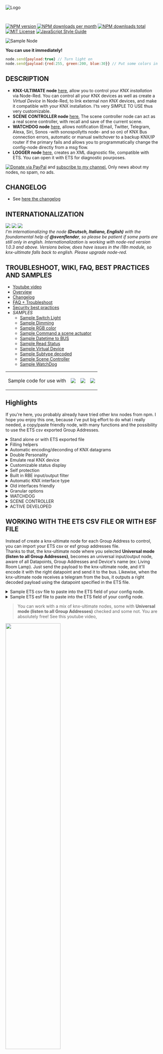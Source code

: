 ![Logo](img/logo-big.png)

<br/>

[![NPM version][npm-version-image]][npm-url]
[![NPM downloads per month][npm-downloads-month-image]][npm-url]
[![NPM downloads total][npm-downloads-total-image]][npm-url]
[![MIT License][license-image]][license-url]
[![JavaScript Style Guide](https://img.shields.io/badge/code_style-standard-brightgreen.svg)](https://standardjs.com)

![Sample Node](img/readmemain.png)

**You can use it immediately!**
```javascript
node.send{payload:true} // Turn light on
node.send{payload:{red:255, green:200, blue:30}} // Put some colors in our life
```

## DESCRIPTION

* **KNX-ULTIMATE node** [here](https://github.com/Supergiovane/node-red-contrib-knx-ultimate/wiki/2.-Node-Configuration), allow you to control your *KNX installation* via Node-Red. You can control all your KNX devices as well as create a *Virtual Device* in Node-Red, to link external *non KNX* devices, and make it compatible with your KNX installation. I'ts very SIMPLE TO USE thus very customizable.  
* **SCENE CONTROLLER node** [here](https://github.com/Supergiovane/node-red-contrib-knx-ultimate/wiki/SceneController-Configuration), The scene controller node can act as a real scene controller, with recall and save of the current scene.
* **WATCHDOG node** [here](https://github.com/Supergiovane/node-red-contrib-knx-ultimate/wiki/7.-WatchDog-Configuration), allows notification (Email, Twitter, Telegram, Alexa, Siri, Sonos -with sonospollytts node- and so on) of KNX Bus connection errors, automatic or manual switchover to a backup KNX/IP router if the primary fails and allows you to programmatically change the config-node directly from a msg flow.
* **LOGGER node** [here](https://github.com/Supergiovane/node-red-contrib-knx-ultimate/wiki/Logger-Configuration), creates an XML diagnostic file, compatible with ETS. You can open it with ETS for diagnostic pourposes.

[![Donate via PayPal](https://img.shields.io/badge/Donate-PayPal-blue.svg?style=flat-square)](https://www.paypal.me/techtoday) and <a href="http://eepurl.com/gJm095" target="_blank">subscribe to my channel.</a> Only news about my nodes, no spam, no ads.

## CHANGELOG
* See <a href="https://github.com/Supergiovane/node-red-contrib-knx-ultimate/blob/master/CHANGELOG.md">here the changelog</a>

## INTERNATIONALIZATION
<a href="https://github.com/Supergiovane/node-red-contrib-knx-ultimate/wiki/Overview"><img src="https://raw.githubusercontent.com/Supergiovane/node-red-contrib-knx-ultimate/master/img/wiki/flags/usa-today.png"/></a>
<a href="https://github.com/Supergiovane/node-red-contrib-knx-ultimate/wiki/de-Overview"><img src="https://raw.githubusercontent.com/Supergiovane/node-red-contrib-knx-ultimate/master/img/wiki/flags/germany.png"/></a>
<a href="https://github.com/Supergiovane/node-red-contrib-knx-ultimate/wiki/it-Overview"><img src="https://raw.githubusercontent.com/Supergiovane/node-red-contrib-knx-ultimate/master/img/wiki/flags/italy.png"/></a><br/>
*I'm internationalizing the node **(Deutsch, Italiano, English)** with the foundamental help of **@svenflender**, so please be patient if some parts are still only in english. Internationalization is working with node-red version 1.0.3 and above. Versions below, does have issues in the i18n module, so knx-ultimate falls back to english. Please upgrade node-red.*

## TROUBLESHOOT, WIKI, FAQ, BEST PRACTICES AND SAMPLES
* [Youtube video](https://www.youtube.com/channel/UCA9RsLps1IthT7fDSeUbRZw)
* [Overview](https://github.com/Supergiovane/node-red-contrib-knx-ultimate/wiki)
* [Changelog](https://github.com/Supergiovane/node-red-contrib-knx-ultimate/blob/master/CHANGELOG.md)
* [FAQ + Troubleshoot](https://github.com/Supergiovane/node-red-contrib-knx-ultimate/wiki/5.-FAQ-Troubleshoot)
* [Security best practices](https://github.com/Supergiovane/node-red-contrib-knx-ultimate/wiki/SECURITY)
* *SAMPLES*
  * [Sample Switch Light](https://github.com/Supergiovane/node-red-contrib-knx-ultimate/wiki/-Sample---Switch-light)
  * [Sample Dimming](https://github.com/Supergiovane/node-red-contrib-knx-ultimate/wiki/-Sample---Dimming)
  * [Sample RGB color](https://github.com/Supergiovane/node-red-contrib-knx-ultimate/wiki/-Sample---RGB-Color)
  * [Sample Command a scene actuator](https://github.com/Supergiovane/node-red-contrib-knx-ultimate/wiki/-Sample---Control-a-scene-actuator)
  * [Sample Datetime to BUS](https://github.com/Supergiovane/node-red-contrib-knx-ultimate/wiki/-Sample---DateTime-to-BUS)
  * [Sample Read Status](https://github.com/Supergiovane/node-red-contrib-knx-ultimate/wiki/-Sample---Read-value-from-Device)
  * [Sample Virtual Device](https://github.com/Supergiovane/node-red-contrib-knx-ultimate/wiki/-Sample---Virtual-Device)
  * [Sample Subtype decoded](https://github.com/Supergiovane/node-red-contrib-knx-ultimate/wiki/-Sample---Subtype)
  * [Sample Scene Controller](https://github.com/Supergiovane/node-red-contrib-knx-ultimate/wiki/Sample-Scene-Node)
  * [Sample WatchDog](https://github.com/Supergiovane/node-red-contrib-knx-ultimate/wiki/-Sample---WatchDog)
<table>
  <tr>
    <td>Sample code for use with </td>
    <td valign="center" height="60"><a href="https://github.com/Supergiovane/node-red-contrib-knx-ultimate/wiki/-Sample---Apple-Homekit"><img src="https://raw.githubusercontent.com/Supergiovane/node-red-contrib-knx-ultimate/master/img/homekit.png" ></a></td>
    <td valign="center" height="60"><a href="https://github.com/Supergiovane/node-red-contrib-knx-ultimate/wiki/-Sample---Alexa"><img src="https://raw.githubusercontent.com/Supergiovane/node-red-contrib-knx-ultimate/master/img/alexa.png" ></a></td> 
    <td valign="center" height="60"><a href="https://github.com/Supergiovane/node-red-contrib-knx-ultimate/wiki/-Sample---Google-Assistant"><img src="https://raw.githubusercontent.com/Supergiovane/node-red-contrib-knx-ultimate/master/img/googleassistant.png" ></a></td> 
  </tr>
 </table>


## Highlights

If you're here, you probably already have tried other knx nodes from npm. I hope you enjoy this one, because i've put big effort to do what i really needed, a copy/paste friendly node, with many functions and the possibility to use the ETS csv exported Group Addresses.<br />

<details><summary>Stand alone or with ETS exported file</summary>

You can set you own group address, datapoint and device name, or you can import the ETS Group Address list and have datapoint and device name auto populated while typing in the group address.

</details>
<details><summary>Filling helpers</summary>

If you import your ETS CSV or ESF file, just begin typing the group address or the device name in the Group Address textbox and a list of possible matches will appear. Just select an item in the list it and have datapoint and device name auto populated. You can then accept the auto populated fields or change it.

</details>
<details><summary>Automatic encoding/deconding of KNX datagrams</summary>

Just pass a normal payload to the node (true, false, a string or any nymber) and just receive a normal payload (true, false, a string or any nymber) to use in your flow.

</details>
<details><summary>Double Personality</summary>

The node can act as a single device (for example having Group Address 0/0/1), or can be used as universal node, catching all messages coming from KNX Bus (in this case the node will output a comprehensive msg to the flow, containing group address, device name, automatic decoded payload and other useful infos). The node can act as universal KNX sender as well (you can pass a message to the node, containing the destination group address, the datapont type and the payload).

</details>
<details><summary>Emulate real KNX device</summary>

You can use the node to emulate a phisically non existent KNX device. The node will behave exactly as a normal KNX Device and will also respond to read requests coming from the KNX bus, by sending the current payload value to the KNX bus.

</details>
<details><summary>Customizable status display</summary>

You can select what to see in the status (the row below the node). For example, you can select to see the current payload value and the last time changed, or the device name as well.

</details>
<details><summary>Self protection</summary>

The Node protects you, from youself. [Node Protections](https://github.com/Supergiovane/node-red-contrib-knx-ultimate/wiki/-Protections)

</details>
<details><summary>Built in RBE input/output filter</summary>

You can select to activate or deactivate it. If active, the node reacts only if payload from KNX Bus or from input msg is changed.

</details>
<details><summary>Automatic KNX interface type</summary>

Full support for IP Interfaces as well for IP Routers. It's recommended the use of IP Routers because of simple setup and stability in a large environment.

</details>
<details><summary>Old interfaces friendly</summary>

The "Suppress ACK" option, helps compatibility with old IP Interfaces, like the Siemens SWG1 148-1AB22 IP Interface firmware etc...

</details>
<details><summary>Granular options</summary>

The node is very simple to use "out of the box", but you can plasmate it to achieve any goal you want.

</details>
<details><summary>WATCHDOG</summary>

You can [check the healty](https://github.com/Supergiovane/node-red-contrib-knx-ultimate/wiki/-Sample---WatchDog) of your KNX Bus connection and switch over to anoter KNX/IP Router if the primary fails. It can programmatically change the IP, Port etc... of the KNX/IP Interface or router, via msg as well.

</details>
<details><summary>SCENE CONTROLLER</summary>

The [scene controller node](https://github.com/Supergiovane/node-red-contrib-knx-ultimate/wiki/Sample-Scene-Node) can act as a real scene controller, with recall and save of the current scene.

</details>
<details><summary>ACTIVE DEVELOPED</summary>

I personally use my node at home, so i put a lot of effort to develop it and i respond to your "github issues" very quickly

</details>

## WORKING WITH THE ETS CSV FILE OR WITH ESF FILE

Instead of create a knx-ultimate node for each Group Address to control, you can import your ETS csv or esf group addresses file.  
Thanks to that, the knx-ultimate node where you selected **Universal mode (listen to all Group Addresses)**, becomes an universal input/output node, aware of all Datapoints, Group Addresses and Device's name (ex: Living Room Lamp). Just send the payload to the knx-ultimate node, and it'll encode it with the right datapoint and send it to the bus. Likewise, when the knx-ultimate node receives a telegram from the bus, it outputs a right decoded payload using the datapoint specified in the ETS file.

<details><summary>Sample ETS csv file to paste into the ETS field of your config node.</summary>

> Copy/Paste this into your configuration node.

```javascript
"Group name"	"Address"	"Central"	"Unfiltered"	"Description"	"DatapointType"	"Security"
"Attuatori luci"	"0/-/-"	""	""	"Attuatori luci"	""	"Auto"
"Luci primo piano"	"0/0/-"	""	""	"Luci primo piano"	""	"Auto"
"Camera da letto luce"	"0/0/1"	""	""	"Camera da letto luce"	"DPST-1-8"	"Auto"
"Loggia camera da letto"	"0/0/2"	""	""	"Loggia camera da letto"	"DPST-1-1"	"Auto"
"Camera armadi luce"	"0/0/3"	""	""	"Camera armadi luce"	"DPST-1-1"	"Auto"
"Bagno grande luce"	"0/0/4"	""	""	"Bagno grande luce"	"DPST-1-1"	"Auto"
"Loggia bagno grande"	"0/0/5"	""	""	"Loggia bagno grande"	"DPST-1-1"	"Auto"
"Bagno grande specchio (switch)"	"0/0/6"	""	""	"Bagno grande specchio switch"	"DPST-1-1"	"Auto"
"Lavanderia luce"	"0/0/7"	""	""	"Lavanderia luce"	"DPST-1-1"	"Auto"
"Lavanderia specchio (switch)"	"0/0/8"	""	""	"Lavanderia specchio switch"	"DPST-1-1"	"Auto"
"Studio luce"	"0/0/9"	""	""	"Studio luce"	"DPST-1-1"	"Auto"
"Soggiorno luce (switch)"	"0/0/10"	""	""	"Soggiorno luce switch"	"DPST-1-1"	"Auto"
"Soggiorno aplique (switch)"	"0/0/11"	""	""	"Soggiorno aplique switch"	"DPST-1-1"	"Auto"
"Loggia soggiorno cucina"	"0/0/12"	""	""	"Loggia soggiorno-cucina"	"DPST-1-1"	"Auto"
"Cucina luce"	"0/0/13"	""	""	"Cucina luce"	"DPT-1"	"Auto"
"Cucina luce pensili"	"0/0/14"	""	""	"Cucina luce pensili"	"DPT-1"	"Auto"
"Corridoio luce"	"0/0/15"	""	""	"Corridoio luce"	"DPST-1-1"	"Auto"
"Scala LED"	"0/0/16"	""	""	"Scala LED"	"DPST-1-1"	"Auto"
"Soggiorno aplique brighness value"	"0/0/17"	""	""	""	"DPST-5-1"	"Auto"
"Bagno grande specchio (dim)"	"0/0/18"	""	""	"Bagno grande specchio dim"	"DPST-3-7"	"Auto"
"Soggiorno luce brighness value"	"0/0/19"	""	""	""	"DPST-5-1"	"Auto"
"Lavanderia specchio (dim)"	"0/0/20"	""	""	"Lavanderia specchio dim"	"DPST-3-7"	"Auto"
"Scala LED cambiacolori RGB"	"0/0/21"	""	""	""	"DPST-1-1"	"Auto"
"Bagno grande specchio brightness value"	"0/0/22"	""	""	""	"DPST-5-1"	"Auto"
"Soggiorno luce (dim)"	"0/0/23"	""	""	"Soggiorno luce dim"	"DPST-3-7"	"Auto"
```

</details>


<details><summary>Sample ETS esf file to paste into the ETS field of your config node.</summary>

> Copy/Paste this into your configuration node.

```javascript
My beautiful home
Attuatori luci.Luci primo piano.0/0/1	Luce camera da letto	EIS 1 'Switching' (1 Bit)	Low	
Attuatori luci.Luci primo piano.0/0/2	Luce loggia camera da letto	EIS 1 'Switching' (1 Bit)	Low	
Attuatori luci.Luci primo piano.0/0/3	Luce camera armadi	EIS 1 'Switching' (1 Bit)	Low	
Attuatori luci.Luci primo piano.0/0/4	Luce bagno grande	EIS 1 'Switching' (1 Bit)	Low	
Attuatori luci.Luci primo piano.0/0/5	Luce loggia bagno grande	EIS 1 'Switching' (1 Bit)	Low	
Attuatori luci.Luci primo piano.0/0/6	Luce specchio bagno grande (switch)	EIS 1 'Switching' (1 Bit)	Low	
Attuatori luci.Luci primo piano.0/0/7	Luce lavanderia	EIS 1 'Switching' (1 Bit)	Low	
Attuatori luci.Luci primo piano.0/0/8	Luce specchio lavanderia (switch)	EIS 1 'Switching' (1 Bit)	Low	
Attuatori luci.Luci primo piano.0/0/9	Luce studio	EIS 1 'Switching' (1 Bit)	Low	
Attuatori luci.Luci primo piano.0/0/10	Plafoniera soggiorno (switch)	EIS 1 'Switching' (1 Bit)	Low	
Attuatori luci.Luci primo piano.0/0/11	Applique soggiorno (switch)	EIS 1 'Switching' (1 Bit)	Low	
Attuatori luci.Luci primo piano.0/0/12	Luce loggia soggiorno cucina	EIS 1 'Switching' (1 Bit)	Low	
Attuatori luci.Luci primo piano.0/0/13	Luce cucina	EIS 1 'Switching' (1 Bit)	Low	
Attuatori luci.Luci primo piano.0/0/14	Pensili cucina	EIS 1 'Switching' (1 Bit)	Low	
Attuatori luci.Luci primo piano.0/0/15	Luce corridoio	EIS 1 'Switching' (1 Bit)	Low	
Attuatori luci.Luci primo piano.0/0/16	LED scala	EIS 1 'Switching' (1 Bit)	Low	
Attuatori luci.Luci primo piano.0/0/18	Luce specchio bagno grande(dim)	EIS 2 'Dimming - control' (4 Bit)	Low	
Attuatori luci.Luci primo piano.0/0/20	Luce specchio lavanderia (dim)	EIS 2 'Dimming - control' (4 Bit)	Low	
Attuatori luci.Luci primo piano.0/0/23	Plafoniera soggiorno (dim)	EIS 2 'Dimming - control' (4 Bit)	Low	
Attuatori luci.Luci primo piano.0/0/24	Applique soggiorno (dim)	EIS 2 'Dimming - control' (4 Bit)	Low	
Attuatori luci.Luci primo piano.0/0/17	Applique soggiorno brighness value	Uncertain (1 Byte)	Low	
Attuatori luci.Luci primo piano.0/0/19	Plafoniera soggiorno brighness value	Uncertain (1 Byte)	Low	
Attuatori luci.Luci primo piano.0/0/21	LED cambiacolori RGB scala	EIS 1 'Switching' (1 Bit)	Low	
```

</details>

> You can work with a mix of knx-ultimate nodes, some with **Universal mode (listen to all Group Addresses)** checked and some not. You are absolutely free! See this youtube video,

<a href="https://youtu.be/I32_qG7yhFc" target="_blank"><img src='https://raw.githubusercontent.com/Supergiovane/node-red-contrib-knx-ultimate/master/img/yt.png' width='60%'></a>

<br/>


# <a href="https://github.com/Supergiovane/node-red-contrib-knx-ultimate/wiki">Click here for comprehensive samples</a>
**Turn on/off a Lamp**
```javascript
return {payload:true}
```
```javascript
return {payload:false}
```

**Increase the light/open blind**
```javascript
// The parameter "data" indicates the relative amount of the dimming commmand (how much to dim).
// The parameter "data" can be any integer value from 0 to 7
// The parameter decr_incr:1 increases the light
// The parameter decr_incr:0 decreases the light
msg.payload={decr_incr: 1, data: 5};
return msg;
```

**Set RGB color**
```javascript
// Each color in a range between 0 and 255
msg.payload={red:255, green:200, blue:30};
return msg;
```

[MORE Samples and documentation....](https://github.com/Supergiovane/node-red-contrib-knx-ultimate/wiki)

![Logo](https://raw.githubusercontent.com/Supergiovane/node-red-contrib-knx-ultimate/master/img/wiki/flags/madeinitaly.png)

[license-image]: https://img.shields.io/badge/license-MIT-blue.svg
[license-url]: https://github.com/Supergiovane/node-red-contrib-knx-ultimate/master/LICENSE
[npm-url]: https://npmjs.org/package/node-red-contrib-knx-ultimate
[npm-version-image]: https://img.shields.io/npm/v/node-red-contrib-knx-ultimate.svg
[npm-downloads-month-image]: https://img.shields.io/npm/dm/node-red-contrib-knx-ultimate.svg
[npm-downloads-total-image]: https://img.shields.io/npm/dt/node-red-contrib-knx-ultimate.svg
